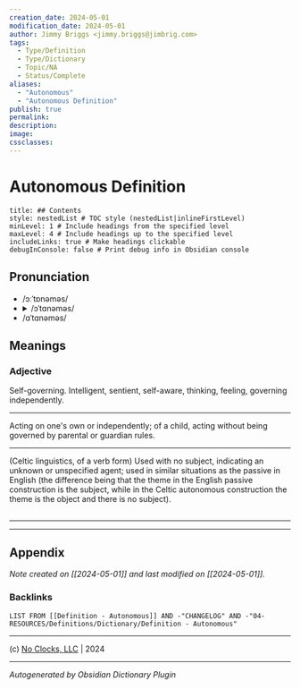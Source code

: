 ```yaml
---
creation_date: 2024-05-01
modification_date: 2024-05-01
author: Jimmy Briggs <jimmy.briggs@jimbrig.com>
tags:
  - Type/Definition
  - Type/Dictionary
  - Topic/NA
  - Status/Complete
aliases:
  - "Autonomous"
  - "Autonomous Definition"
publish: true
permalink:
description:
image:
cssclasses:
---
```


# Autonomous Definition

```table-of-contents
title: ## Contents 
style: nestedList # TOC style (nestedList|inlineFirstLevel)
minLevel: 1 # Include headings from the specified level
maxLevel: 4 # Include headings up to the specified level
includeLinks: true # Make headings clickable
debugInConsole: false # Print debug info in Obsidian console
```

## Pronunciation

- /ɔːˈtɒnəməs/
- <details><summary>/ɔˈtɑnəməs/</summary><audio controls><source src="https://api.dictionaryapi.dev/media/pronunciations/en/autonomous-us.mp3"></audio></details>
- /ɑˈtɑnəməs/

## Meanings

### Adjective

Self-governing. Intelligent, sentient, self-aware, thinking, feeling, governing independently.

---

Acting on one's own or independently; of a child, acting without being governed by parental or guardian rules.

---

(Celtic linguistics, of a verb form) Used with no subject, indicating an unknown or unspecified agent; used in similar situations as the passive in English (the difference being that the theme in the English passive construction is the subject, while in the Celtic autonomous construction the theme is the object and there is no subject).



## 



***

***

## Appendix

*Note created on [[2024-05-01]] and last modified on [[2024-05-01]].*

### Backlinks

```dataview
LIST FROM [[Definition - Autonomous]] AND -"CHANGELOG" AND -"04-RESOURCES/Definitions/Dictionary/Definition - Autonomous"
```

***

(c) [No Clocks, LLC](https://github.com/noclocks) | 2024

***

*Autogenerated by Obsidian Dictionary Plugin*